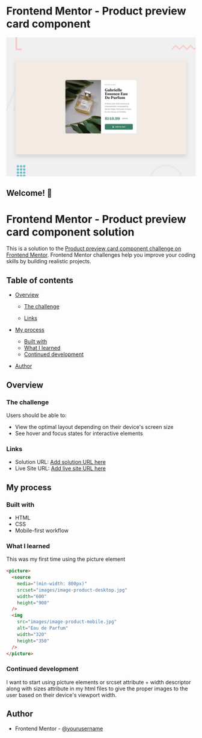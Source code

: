 # Frontend Mentor - Product preview card component

![Design preview for the Product preview card component coding challenge](./design/desktop-preview.jpg)

## Welcome! 👋

# Frontend Mentor - Product preview card component solution

This is a solution to the [Product preview card component challenge on Frontend Mentor](https://www.frontendmentor.io/challenges/product-preview-card-component-GO7UmttRfa). Frontend Mentor challenges help you improve your coding skills by building realistic projects.

## Table of contents

- [Overview](#overview)

  - [The challenge](#the-challenge)

  - [Links](#links)

- [My process](#my-process)
  - [Built with](#built-with)
  - [What I learned](#what-i-learned)
  - [Continued development](#continued-development)
- [Author](#author)

## Overview

### The challenge

Users should be able to:

- View the optimal layout depending on their device's screen size
- See hover and focus states for interactive elements

### Links

- Solution URL: [Add solution URL here](https://your-solution-url.com)
- Live Site URL: [Add live site URL here](https://your-live-site-url.com)

## My process

### Built with

- HTML
- CSS
- Mobile-first workflow

### What I learned

This was my first time using the picture element

```html
<picture>
  <source
    media="(min-width: 800px)"
    srcset="images/image-product-desktop.jpg"
    width="600"
    height="900"
  />
  <img
    src="images/image-product-mobile.jpg"
    alt="Eau de Parfum"
    width="320"
    height="350"
  />
</picture>
```

### Continued development

I want to start using picture elements or srcset attribute + width descriptor along with sizes attribute in my html files to give the proper images to the user based on their device's viewport width.

## Author

- Frontend Mentor - [@yourusername](https://www.frontendmentor.io/profile/yourusername)

